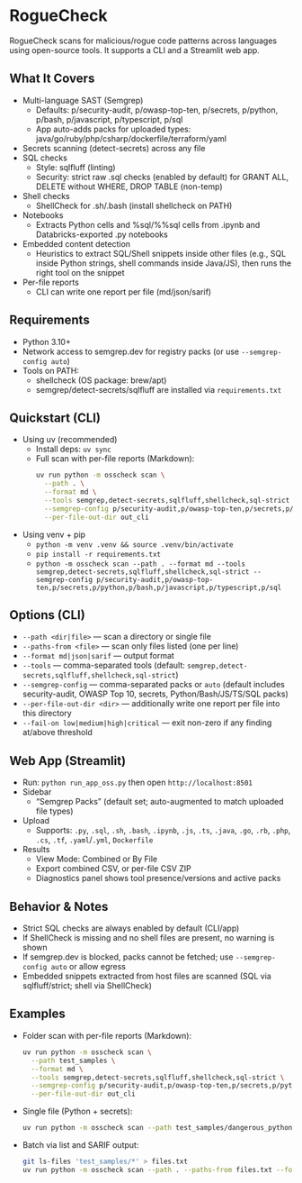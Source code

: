 # RogueCheck

RogueCheck scans for malicious/rogue code patterns across languages using open-source tools. It supports a CLI and a Streamlit web app.

## What It Covers

- Multi-language SAST (Semgrep)
  - Defaults: p/security-audit, p/owasp-top-ten, p/secrets, p/python, p/bash, p/javascript, p/typescript, p/sql
  - App auto-adds packs for uploaded types: java/go/ruby/php/csharp/dockerfile/terraform/yaml
- Secrets scanning (detect-secrets) across any file
- SQL checks
  - Style: sqlfluff (linting)
  - Security: strict raw .sql checks (enabled by default) for GRANT ALL, DELETE without WHERE, DROP TABLE (non-temp)
- Shell checks
  - ShellCheck for .sh/.bash (install shellcheck on PATH)
- Notebooks
  - Extracts Python cells and %sql/%%sql cells from .ipynb and Databricks-exported .py notebooks
- Embedded content detection
  - Heuristics to extract SQL/Shell snippets inside other files (e.g., SQL inside Python strings, shell commands inside Java/JS), then runs the right tool on the snippet
- Per-file reports
  - CLI can write one report per file (md/json/sarif)

## Requirements

- Python 3.10+
- Network access to semgrep.dev for registry packs (or use `--semgrep-config auto`)
- Tools on PATH:
  - shellcheck (OS package: brew/apt)
  - semgrep/detect-secrets/sqlfluff are installed via `requirements.txt`

## Quickstart (CLI)

- Using uv (recommended)
  - Install deps: `uv sync`
  - Full scan with per-file reports (Markdown):
    ```bash
    uv run python -m osscheck scan \
      --path . \
      --format md \
      --tools semgrep,detect-secrets,sqlfluff,shellcheck,sql-strict \
      --semgrep-config p/security-audit,p/owasp-top-ten,p/secrets,p/python,p/bash,p/javascript,p/typescript,p/sql \
      --per-file-out-dir out_cli
    ```
- Using venv + pip
  - `python -m venv .venv && source .venv/bin/activate`
  - `pip install -r requirements.txt`
  - `python -m osscheck scan --path . --format md --tools semgrep,detect-secrets,sqlfluff,shellcheck,sql-strict --semgrep-config p/security-audit,p/owasp-top-ten,p/secrets,p/python,p/bash,p/javascript,p/typescript,p/sql`

## Options (CLI)

- `--path <dir|file>` — scan a directory or single file
- `--paths-from <file>` — scan only files listed (one per line)
- `--format md|json|sarif` — output format
- `--tools` — comma-separated tools (default: `semgrep,detect-secrets,sqlfluff,shellcheck,sql-strict`)
- `--semgrep-config` — comma-separated packs or `auto` (default includes security-audit, OWASP Top 10, secrets, Python/Bash/JS/TS/SQL packs)
- `--per-file-out-dir <dir>` — additionally write one report per file into this directory
- `--fail-on low|medium|high|critical` — exit non-zero if any finding at/above threshold

## Web App (Streamlit)

- Run: `python run_app_oss.py` then open `http://localhost:8501`
- Sidebar
  - “Semgrep Packs” (default set; auto-augmented to match uploaded file types)
- Upload
  - Supports: `.py`, `.sql`, `.sh`, `.bash`, `.ipynb`, `.js`, `.ts`, `.java`, `.go`, `.rb`, `.php`, `.cs`, `.tf`, `.yaml`/`.yml`, `Dockerfile`
- Results
  - View Mode: Combined or By File
  - Export combined CSV, or per-file CSV ZIP
  - Diagnostics panel shows tool presence/versions and active packs

## Behavior & Notes

- Strict SQL checks are always enabled by default (CLI/app)
- If ShellCheck is missing and no shell files are present, no warning is shown
- If semgrep.dev is blocked, packs cannot be fetched; use `--semgrep-config auto` or allow egress
- Embedded snippets extracted from host files are scanned (SQL via sqlfluff/strict; shell via ShellCheck)

## Examples

- Folder scan with per-file reports (Markdown):
  ```bash
  uv run python -m osscheck scan \
    --path test_samples \
    --format md \
    --tools semgrep,detect-secrets,sqlfluff,shellcheck,sql-strict \
    --semgrep-config p/security-audit,p/owasp-top-ten,p/secrets,p/python,p/bash,p/javascript,p/typescript,p/sql \
    --per-file-out-dir out_cli
  ```
- Single file (Python + secrets):
  ```bash
  uv run python -m osscheck scan --path test_samples/dangerous_python.py --format md --tools semgrep,detect-secrets --semgrep-config p/python
  ```
- Batch via list and SARIF output:
  ```bash
  git ls-files 'test_samples/*' > files.txt
  uv run python -m osscheck scan --path . --paths-from files.txt --format sarif --tools semgrep,detect-secrets,sqlfluff,shellcheck,sql-strict --semgrep-config p/security-audit,p/owasp-top-ten,p/secrets,p/python,p/bash,p/javascript,p/typescript,p/sql
  ```
